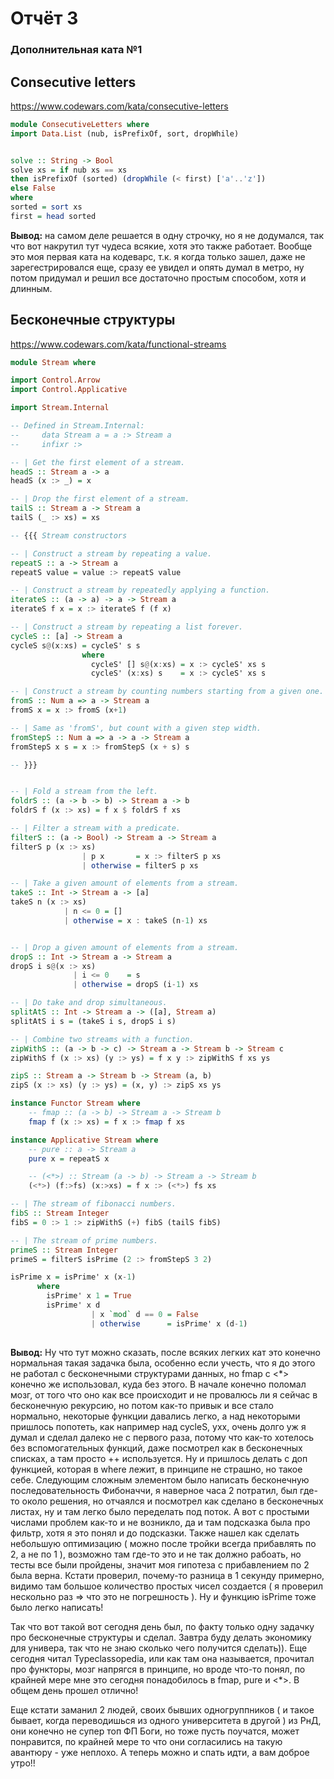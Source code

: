 # Отчёт 3 
### Дополнительная ката №1
## Consecutive letters 
https://www.codewars.com/kata/consecutive-letters
```haskell
module ConsecutiveLetters where 
import Data.List (nub, isPrefixOf, sort, dropWhile)


solve :: String -> Bool
solve xs = if nub xs == xs 
then isPrefixOf (sorted) (dropWhile (< first) ['a'..'z']) 
else False
where 
sorted = sort xs
first = head sorted
```
**Вывод:** на самом деле решается в одну строчку, но я не додумался, так что вот накрутил тут чудеса всякие, хотя это также работает. Вообще это моя первая ката на кодеварс, т.к. я когда только зашел, даже не зарегестрировался еще, сразу ее увидел и опять думал в метро, ну потом придумал и решил все достаточно простым способом, хотя и длинным. 

## Бесконечные структуры
https://www.codewars.com/kata/functional-streams
```haskell
module Stream where

import Control.Arrow
import Control.Applicative

import Stream.Internal

-- Defined in Stream.Internal:
--     data Stream a = a :> Stream a
--     infixr :>

-- | Get the first element of a stream.
headS :: Stream a -> a
headS (x :> _) = x

-- | Drop the first element of a stream.
tailS :: Stream a -> Stream a
tailS (_ :> xs) = xs

-- {{{ Stream constructors

-- | Construct a stream by repeating a value.
repeatS :: a -> Stream a
repeatS value = value :> repeatS value

-- | Construct a stream by repeatedly applying a function.
iterateS :: (a -> a) -> a -> Stream a
iterateS f x = x :> iterateS f (f x)

-- | Construct a stream by repeating a list forever.
cycleS :: [a] -> Stream a
cycleS s@(x:xs) = cycleS' s s
                where
                  cycleS' [] s@(x:xs) = x :> cycleS' xs s
                  cycleS' (x:xs) s    = x :> cycleS' xs s

-- | Construct a stream by counting numbers starting from a given one.
fromS :: Num a => a -> Stream a
fromS x = x :> fromS (x+1)

-- | Same as 'fromS', but count with a given step width.
fromStepS :: Num a => a -> a -> Stream a
fromStepS x s = x :> fromStepS (x + s) s

-- }}}


-- | Fold a stream from the left.
foldrS :: (a -> b -> b) -> Stream a -> b
foldrS f (x :> xs) = f x $ foldrS f xs

-- | Filter a stream with a predicate.
filterS :: (a -> Bool) -> Stream a -> Stream a
filterS p (x :> xs)
                | p x       = x :> filterS p xs
                | otherwise = filterS p xs

-- | Take a given amount of elements from a stream.
takeS :: Int -> Stream a -> [a]
takeS n (x :> xs)
            | n <= 0 = []
            | otherwise = x : takeS (n-1) xs


-- | Drop a given amount of elements from a stream.
dropS :: Int -> Stream a -> Stream a
dropS i s@(x :> xs)
              | i <= 0    = s
              | otherwise = dropS (i-1) xs

-- | Do take and drop simultaneous.
splitAtS :: Int -> Stream a -> ([a], Stream a)
splitAtS i s = (takeS i s, dropS i s)

-- | Combine two streams with a function.
zipWithS :: (a -> b -> c) -> Stream a -> Stream b -> Stream c
zipWithS f (x :> xs) (y :> ys) = f x y :> zipWithS f xs ys

zipS :: Stream a -> Stream b -> Stream (a, b)
zipS (x :> xs) (y :> ys) = (x, y) :> zipS xs ys

instance Functor Stream where
    -- fmap :: (a -> b) -> Stream a -> Stream b
    fmap f (x :> xs) = f x :> fmap f xs

instance Applicative Stream where
    -- pure :: a -> Stream a
    pure x = repeatS x

    -- (<*>) :: Stream (a -> b) -> Stream a -> Stream b
    (<*>) (f:>fs) (x:>xs) = f x :> (<*>) fs xs

-- | The stream of fibonacci numbers.
fibS :: Stream Integer
fibS = 0 :> 1 :> zipWithS (+) fibS (tailS fibS)

-- | The stream of prime numbers.
primeS :: Stream Integer
primeS = filterS isPrime (2 :> fromStepS 3 2)

isPrime x = isPrime' x (x-1)
      where
        isPrime' x 1 = True
        isPrime' x d
                  | x `mod` d == 0 = False
                  | otherwise      = isPrime' x (d-1)
                  
```
**Вывод:** Ну что тут можно сказать, после всяких легких кат это конечно нормальная такая задачка была, особенно если учесть, что я до этого не работал с бесконечными структурами данных, но fmap с <*> конечно же использовал, куда без этого. В начале конечно поломал мозг, от того что оно как все происходит и не провалюсь ли я сейчас в бесконечную рекурсию, но потом как-то привык и все стало нормально, некоторые функции давались легко, а над некоторыми пришлось попотеть, как например над cycleS, ухх, очень долго уж я думал и сделал далеко не с первого раза, потому что как-то хотелось без вспомогательных функций, даже посмотрел как в бесконечных списках, а там просто ++ используется. Ну и пришлось делать с доп функцией, которая в where лежит, в принципе не страшно, но такое себе. Следующим сложным элементом было написать бесконечную последовательность Фибоначчи, я наверное часа 2 потратил, был где-то около решения, но отчаялся и посмотрел как сделано в бесконечных листах, ну и там легко было переделать под поток. А вот с простыми числами проблем как-то и не возникло, да и там подсказка была про фильтр, хотя я это понял и до подсказки. Также нашел как сделать небольшую оптимизацию ( можно после тройки всегда прибавлять по 2, а не по 1 ), возможно там где-то это и не так должно рабоать, но тесты все были пройдены, значит моя гипотеза с прибавлением по 2 была верна. Кстати проверил, почему-то разница в 1 секунду примерно, видимо там большое количество простых чисел создается ( я проверил нескольно раз => что это не погрешность ). Ну и функцию isPrime тоже было легко написать! 


Так что вот такой вот сегодня день был, по факту только одну задачку про бесконечные структуры и сделал. Завтра буду делать экономику для универа, так что не знаю сколько чего получится сделать)). Еще сегодня читал Typeclassopedia, или как там она называется, прочитал про функторы, мозг напрягся в принципе, но вроде что-то понял, по крайней мере мне это сегодня понадобилось в fmap, pure и <*>. В общем день прошел отлично!

Еще кстати заманил 2 людей, своих бывших одногруппников ( и такое бывает, когда переводишься из одного университета в другой ) из РнД, они конечно не супер топ ФП Боги, но тоже пусть поучатся, может понравится, по крайней мере то что они согласились на такую авантюру - уже неплохо.  А теперь можно и спать идти, а вам доброе утро!!


